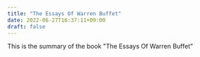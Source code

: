 ```yaml
---
title: "The Essays Of Warren Buffet"
date: 2022-06-27T16:37:11+09:00
draft: false
---
```


This is the summary of the book "The Essays Of Warren Buffet"